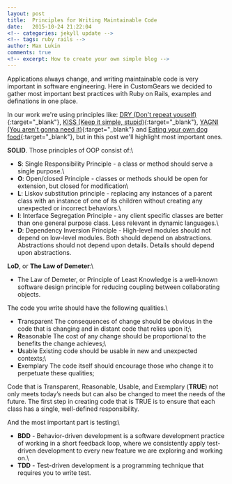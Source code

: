 ```yaml
---
layout: post
title:  Principles for Writing Maintainable Code
date:   2015-10-24 21:22:04
<!-- categories: jekyll update -->
<!-- tags: ruby rails -->
author: Max Lukin
comments: true
<!-- excerpt: How to create your own simple blog -->
---
```

Applications always change, and writing maintainable code is very important in software engineering. Here in CustomGears we decided to gather most important best practices with Ruby on Rails, examples and definations in one place.

In our work we're using principles like: [DRY (Don't repeat youself)][dry]{:target="_blank"}, [KISS (Keep it simple, stupid)][kiss]{:target="_blank"}, [YAGNI (You aren't gonna need it)][yagni]{:target="_blank"} and [Eating your own dog food][eyodf]{:target="_blank"}, but in this post we'll highlight most important ones.

**SOLID**. Those principles of OOP consist of:\\
- **S**: Single Responsibility Principle - a class or method should serve a single purpose.\\
- **O**: Open/closed Principle - classes or methods should be open for extension, but closed for modification\\
- **L**: Liskov substitution principle - replacing any instances of a parent class with an instance of one of its children without creating any unexpected or incorrect behaviors.\\
- **I**: Interface Segregation Principle - any client specific classes are better than one general purpose class. Less relevant in dynamic languages.\\
- **D**: Dependency Inversion Principle - High-level modules should not depend on low-level modules. Both should depend on abstractions. Abstractions should not depend upon details. Details should depend upon abstractions.

**LoD**, or **The Law of Demeter**:\\
- The Law of Demeter, or Principle of Least Knowledge is a well-known software design principle for reducing coupling between collaborating objects.

The code you write should have the following qualities.\\
- **T**ransparent The consequences of change should be obvious in the code that is changing and in distant code that relies upon it;\\
- **R**easonable The cost of any change should be proportional to the benefits the change achieves;\\
- **U**sable Existing code should be usable in new and unexpected contexts;\\
- **E**xemplary The code itself should encourage those who change it to perpetuate these qualities;

Code that is Transparent, Reasonable, Usable, and Exemplary (**TRUE**) not only meets today’s needs but can also be changed to meet the needs of the future. The first step in creating code that is TRUE is to ensure that each class has a single, well-defined responsibility.

And the most important part is testing:\\
- **BDD** - Behavior-driven development is a software development practice of working in a short feedback loop, where we consistently apply test-driven development to every new feature we are exploring and working on.\\
- **TDD** - Test-driven development is a programming technique that requires you to write test.

[dry]: https://en.wikipedia.org/wiki/Don%27t_repeat_yourself
[kiss]: https://en.wikipedia.org/wiki/KISS_principle
[yagni]: https://en.wikipedia.org/wiki/You_aren%27t_gonna_need_it
[eyodf]: https://en.wikipedia.org/wiki/Eating_your_own_dog_food
